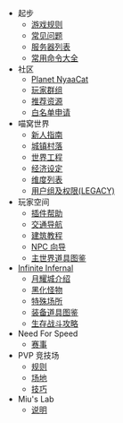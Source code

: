 - 起步
  - [游戏规则](wiki/rules.md)
  - [常见问题](wiki/faq.md)
  - [服务器列表](wiki/server-network.md)
  - [常用命令大全](tutorial/help)
- 社区
  - [Planet NyaaCat](wiki/planet-nyaacat.md)
  - [玩家群组](wiki/groups.md)
  - [推荐资源](wiki/resources.md)
  - [白名单申请](wiki/whitelist-application.md)
- 喵窝世界
  - [新人指南](nyaa/beginners-guide.md)
  - [城镇村落](nyaa/realms.md)
  - [世界工程](nyaa/projects.md)
  - [经济设定](nyaa/economic.md)
  - [维度列表](nyaa/worlds.md)
  - [用户组及权限(LEGACY)](wiki/permission)
- 玩家空间
  - [插件帮助](space/plugins.md)
  - [交通导航](space/map-navi.md)
  - [建筑教程](space/building.md)
  - [NPC 向导](space/npc.md)
  - [主世界道具图鉴](space/items.md)
- [Infinite Infernal](inf/index)
  + [月耀城介绍](inf/lunar-flare)
  + [黑化怪物](inf/mobs)
  + [特殊场所](inf/arena)
  + [装备道具图鉴](inf/items)
  + [生存战斗攻略](inf/guide)
- Need For Speed
  - [赛事](nfs/events.md)
- PVP 竞技场
  - [规则](pvp/rules.md)
  - [场地](pvp/arena.md)
  - [技巧](pvp/guide.md)
- Miu's Lab
  - [说明](miu/lab.md)
